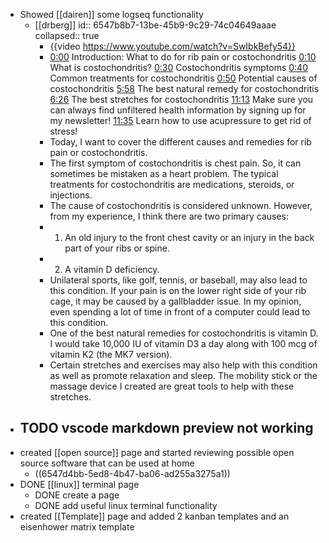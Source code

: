 - Showed [[dairen]] some logseq functionality
	- [[drberg]]
	  id:: 6547b8b7-13be-45b9-9c29-74c04649aaae
	  collapsed:: true
		- {{video https://www.youtube.com/watch?v=SwIbkBefy54}}
		- [0:00](https://www.youtube.com/watch?v=SwIbkBefy54&t=0s) Introduction: What to do for rib pain or costochondritis
		  [0:10](https://www.youtube.com/watch?v=SwIbkBefy54&t=10s) What is costochondritis? 
		  [0:30](https://www.youtube.com/watch?v=SwIbkBefy54&t=30s) Costochondritis symptoms 
		  [0:40](https://www.youtube.com/watch?v=SwIbkBefy54&t=40s) Common treatments for costochondritis
		  [0:50](https://www.youtube.com/watch?v=SwIbkBefy54&t=50s) Potential causes of costochondritis 
		  [5:58](https://www.youtube.com/watch?v=SwIbkBefy54&t=358s) The best natural remedy for costochondritis 
		  [6:26](https://www.youtube.com/watch?v=SwIbkBefy54&t=386s) The best stretches for costochondritis
		  [11:13](https://www.youtube.com/watch?v=SwIbkBefy54&t=673s) Make sure you can always find unfiltered health information by signing up for my newsletter!
		  [11:35](https://www.youtube.com/watch?v=SwIbkBefy54&t=695s) Learn how to use acupressure to get rid of stress!
		- Today, I want to cover the different causes and remedies for rib pain or costochondritis.
		- The first symptom of costochondritis is chest pain. So, it can sometimes be mistaken as a heart problem. The typical treatments for costochondritis are medications, steroids, or injections.
		- The cause of costochondritis is considered unknown. However, from my experience, I think there are two primary causes:
		- 1. An old injury to the front chest cavity or an injury in the back part of your ribs or spine.
		- 2. A vitamin D deficiency.
		- Unilateral sports, like golf, tennis, or baseball, may also lead to this condition. If your pain is on the lower right side of your rib cage, it may be caused by a gallbladder issue. In my opinion, even spending a lot of time in front of a computer could lead to this condition.
		- One of the best natural remedies for costochondritis is vitamin D. I would take 10,000 IU of vitamin D3 a day along with 100 mcg of vitamin K2 (the MK7 version).
		- Certain stretches and exercises may also help with this condition as well as promote relaxation and sleep. The mobility stick or the massage device I created are great tools to help with these stretches.
- TODO vscode markdown preview not working
	-
- created [[open source]] page and started reviewing possible open source software that can be used at home
	- ((6547d4bb-5ed8-4b47-ba06-ad255a3275a1))
- DONE [[linux]] terminal page
	- DONE create a page
	- DONE add useful linux terminal functionality
- created [[Template]] page and added 2 kanban templates and an eisenhower matrix template